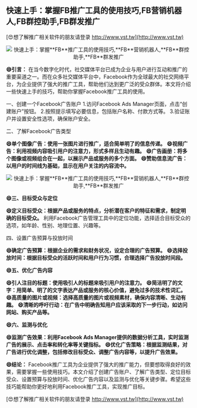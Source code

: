 ## **快速上手：掌握**FB**推广工具的使用技巧,**FB**营销机器人,**FB**群控助手,**FB**群发推广**

[😍想了解推广相关软件的朋友请登录 http://www.vst.tw](http://www.vst.tw)

 <center><img src="https://vst.tw/MP4/tuiguang/png/2.png" alt="快速上手：掌握**FB**推广工具的使用技巧,**FB**营销机器人,**FB**群控助手,**FB**群发推广"></center>

**😄引言：**
在当今数字化时代，社交媒体平台已成为企业与用户进行互动和推广的重要渠道之一。而在众多社交媒体平台中，Facebook作为全球最大的社交网络平台，为企业提供了强大的推广工具，帮助他们达到更广泛的受众群体。本文将介绍一些快速上手的技巧，帮助你掌握Facebook推广工具的使用。

一、创建一个Facebook广告账户
1.访问Facebook Ads Manager页面，点击“创建账户”按钮。
2.按照提示填写必要信息，包括账户名称、付款方式等。
3.验证账户并设置安全性选项，确保账户安全。

二、了解Facebook广告类型

**😄单个图像广告：使用一张图片进行推广，适合简单明了的信息传递。**
**😄视频广告：利用视频内容吸引用户的注意力，形式多样且生动有趣。**
**😄广告画册：将多个图像或视频组合在一起，以展示产品或服务的多个方面。**
**😄赞助信息流广告：以用户的时间线为基础，显示在用户关注的内容流中。**

 <center><img src="https://vst.tw/MP4/tuiguang/png/1.png" alt="快速上手：掌握**FB**推广工具的使用技巧,**FB**营销机器人,**FB**群控助手,**FB**群发推广"></center>

**😄三、目标受众与定位**

**😄定义目标受众：根据产品或服务的特点，分析潜在客户的特征和需求，制定明确的目标受众。**
利用Facebook广告管理工具中的定位功能，选择适合目标受众的选项，如年龄、性别、地理位置、兴趣等。

四、设置广告预算与投放时间

**😄确定广告预算：根据企业的需求和财务状况，设定合理的广告预算。**
**😄选择投放时间：根据目标受众的活跃时间和用户行为习惯，合理选择广告投放时间段。**

**😄五、优化广告内容**

**😄引人注目的标题：使用吸引人的标题来吸引用户的注意力。**
**😄简洁明了的文字：用简单、明了的文字表达产品或服务的核心价值，避免过多的技术性词汇。**
**😄高质量的图片或视频：选择高质量的图片或视频素材，确保内容清晰、生动有趣。**
**😄清晰的呼吁行动：在广告中明确告知用户应该采取的下一步行动，如访问网站、购买产品等。**

**😄六、监测与优化**

**😄监测广告效果：利用Facebook Ads Manager提供的数据分析工具，实时监测广告的展示、点击率和转化率等关键指标。**
**😄优化广告策略：根据监测结果，对广告进行优化调整，包括修改目标受众、调整广告内容等，以提升广告效果。**

**😄结论：**
Facebook推广工具为企业提供了强大的推广能力，但要想取得良好的效果，需要掌握一些使用技巧。本文介绍了创建广告账户、了解广告类型、定位目标受众、设置预算与投放时间、优化广告内容以及监测与优化等关键步骤。希望这些技巧能帮助你更好地利用Facebook推广工具，实现推广目标。

[😍想了解推广相关软件的朋友请登录 http://www.vst.tw](http://www.vst.tw)



